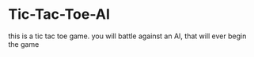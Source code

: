 # Tic-Tac-Toe-AI
this is a tic tac toe game. you will battle against an AI, that will ever begin the game
